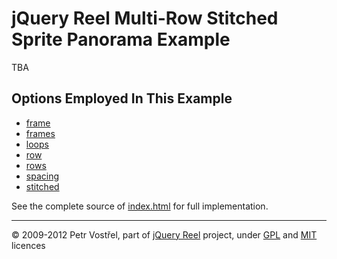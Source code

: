 jQuery Reel Multi-Row Stitched Sprite Panorama Example
======================================================

TBA


Options Employed In This Example
--------------------------------

- [frame](http://jquery.vostrel.cz/reel#frame)
- [frames](http://jquery.vostrel.cz/reel#frames)
- [loops](http://jquery.vostrel.cz/reel#loops)
- [row](http://jquery.vostrel.cz/reel#row)
- [rows](http://jquery.vostrel.cz/reel#rows)
- [spacing](http://jquery.vostrel.cz/reel#spacing)
- [stitched](http://jquery.vostrel.cz/reel#stitched)

See the complete source of [index.html](index.html) for full
implementation.

---
&copy; 2009-2012 Petr Vostřel, part of [jQuery Reel][reel] project, under [GPL][GPL] and [MIT][MIT] licences



[reel]:http://jquery.vostrel.cz/reel
[GPL]:http://opensource.org/licenses/GPL-2.0
[MIT]:http://opensource.org/licenses/MIT
